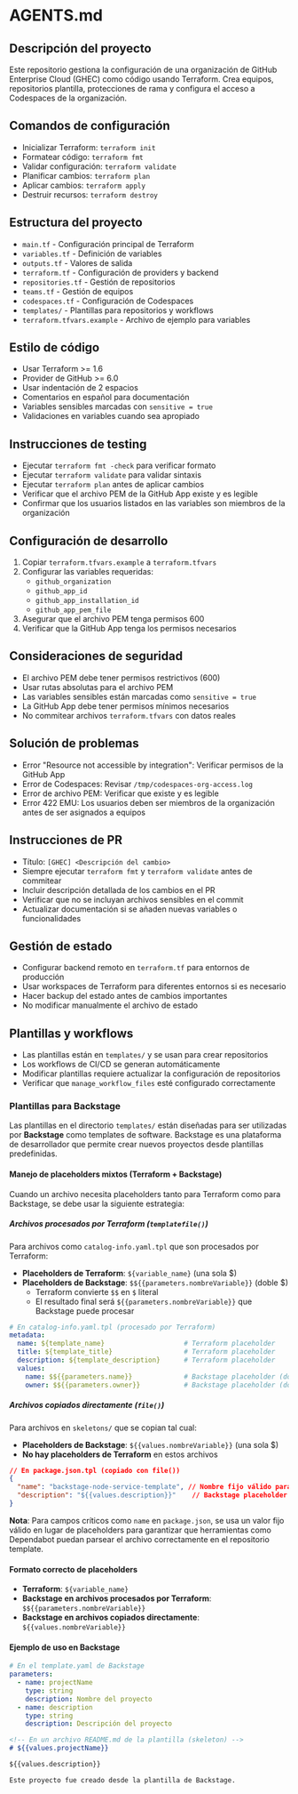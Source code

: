# AGENTS.md

## Descripción del proyecto

Este repositorio gestiona la configuración de una organización de GitHub Enterprise Cloud (GHEC) como código usando Terraform. Crea equipos, repositorios plantilla, protecciones de rama y configura el acceso a Codespaces de la organización.

## Comandos de configuración

- Inicializar Terraform: `terraform init`
- Formatear código: `terraform fmt`
- Validar configuración: `terraform validate`
- Planificar cambios: `terraform plan`
- Aplicar cambios: `terraform apply`
- Destruir recursos: `terraform destroy`

## Estructura del proyecto

- `main.tf` - Configuración principal de Terraform
- `variables.tf` - Definición de variables
- `outputs.tf` - Valores de salida
- `terraform.tf` - Configuración de providers y backend
- `repositories.tf` - Gestión de repositorios
- `teams.tf` - Gestión de equipos
- `codespaces.tf` - Configuración de Codespaces
- `templates/` - Plantillas para repositorios y workflows
- `terraform.tfvars.example` - Archivo de ejemplo para variables

## Estilo de código

- Usar Terraform >= 1.6
- Provider de GitHub >= 6.0
- Usar indentación de 2 espacios
- Comentarios en español para documentación
- Variables sensibles marcadas con `sensitive = true`
- Validaciones en variables cuando sea apropiado

## Instrucciones de testing

- Ejecutar `terraform fmt -check` para verificar formato
- Ejecutar `terraform validate` para validar sintaxis
- Ejecutar `terraform plan` antes de aplicar cambios
- Verificar que el archivo PEM de la GitHub App existe y es legible
- Confirmar que los usuarios listados en las variables son miembros de la organización

## Configuración de desarrollo

1. Copiar `terraform.tfvars.example` a `terraform.tfvars`
2. Configurar las variables requeridas:
   - `github_organization`
   - `github_app_id`
   - `github_app_installation_id`
   - `github_app_pem_file`
3. Asegurar que el archivo PEM tenga permisos 600
4. Verificar que la GitHub App tenga los permisos necesarios

## Consideraciones de seguridad

- El archivo PEM debe tener permisos restrictivos (600)
- Usar rutas absolutas para el archivo PEM
- Las variables sensibles están marcadas como `sensitive = true`
- La GitHub App debe tener permisos mínimos necesarios
- No commitear archivos `terraform.tfvars` con datos reales

## Solución de problemas

- Error "Resource not accessible by integration": Verificar permisos de la GitHub App
- Error de Codespaces: Revisar `/tmp/codespaces-org-access.log`
- Error de archivo PEM: Verificar que existe y es legible
- Error 422 EMU: Los usuarios deben ser miembros de la organización antes de ser asignados a equipos

## Instrucciones de PR

- Título: `[GHEC] <Descripción del cambio>`
- Siempre ejecutar `terraform fmt` y `terraform validate` antes de commitear
- Incluir descripción detallada de los cambios en el PR
- Verificar que no se incluyan archivos sensibles en el commit
- Actualizar documentación si se añaden nuevas variables o funcionalidades

## Gestión de estado

- Configurar backend remoto en `terraform.tf` para entornos de producción
- Usar workspaces de Terraform para diferentes entornos si es necesario
- Hacer backup del estado antes de cambios importantes
- No modificar manualmente el archivo de estado

## Plantillas y workflows

- Las plantillas están en `templates/` y se usan para crear repositorios
- Los workflows de CI/CD se generan automáticamente
- Modificar plantillas requiere actualizar la configuración de repositorios
- Verificar que `manage_workflow_files` esté configurado correctamente

### Plantillas para Backstage

Las plantillas en el directorio `templates/` están diseñadas para ser utilizadas por **Backstage** como templates de software. Backstage es una plataforma de desarrollador que permite crear nuevos proyectos desde plantillas predefinidas.

#### Manejo de placeholders mixtos (Terraform + Backstage)

Cuando un archivo necesita placeholders tanto para Terraform como para Backstage, se debe usar la siguiente estrategia:

##### Archivos procesados por Terraform (`templatefile()`)

Para archivos como `catalog-info.yaml.tpl` que son procesados por Terraform:

- **Placeholders de Terraform**: `${variable_name}` (una sola $)
- **Placeholders de Backstage**: `$${{parameters.nombreVariable}}` (doble $)
  - Terraform convierte `$$` en `$` literal
  - El resultado final será `${{parameters.nombreVariable}}` que Backstage puede procesar

```yaml
# En catalog-info.yaml.tpl (procesado por Terraform)
metadata:
  name: ${template_name}                    # Terraform placeholder
  title: ${template_title}                  # Terraform placeholder
  description: ${template_description}      # Terraform placeholder
  values:
    name: $${{parameters.name}}             # Backstage placeholder (doble $)
    owner: $${{parameters.owner}}           # Backstage placeholder (doble $)
```

##### Archivos copiados directamente (`file()`)

Para archivos en `skeletons/` que se copian tal cual:

- **Placeholders de Backstage**: `${{values.nombreVariable}}` (una sola $)
- **No hay placeholders de Terraform** en estos archivos

```json
// En package.json.tpl (copiado con file())
{
  "name": "backstage-node-service-template", // Nombre fijo válido para Dependabot
  "description": "${{values.description}}"    // Backstage placeholder (una $)
}
```

**Nota**: Para campos críticos como `name` en `package.json`, se usa un valor fijo válido en lugar de placeholders para garantizar que herramientas como Dependabot puedan parsear el archivo correctamente en el repositorio template.

#### Formato correcto de placeholders

- **Terraform**: `${variable_name}`
- **Backstage en archivos procesados por Terraform**: `$${{parameters.nombreVariable}}`
- **Backstage en archivos copiados directamente**: `${{values.nombreVariable}}`

#### Ejemplo de uso en Backstage

```yaml
# En el template.yaml de Backstage
parameters:
  - name: projectName
    type: string
    description: Nombre del proyecto
  - name: description
    type: string
    description: Descripción del proyecto
```

```markdown
<!-- En un archivo README.md de la plantilla (skeleton) -->
# ${{values.projectName}}

${{values.description}}

Este proyecto fue creado desde la plantilla de Backstage.
```
